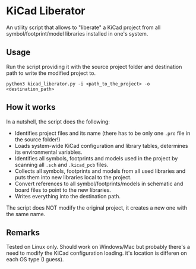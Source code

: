 # KiCad Liberator

An utility script that allows to "liberate" a KiCad project from all symbol/footprint/model libraries installed in one's system.

## Usage

Run the script providing it with the source project folder and destination path to write the modified project to.

```
python3 kicad_liberator.py -i <path_to_the_project> -o <destination_path>
```

## How it works

In a nutshell, the script does the following:

- Identifies project files and its name (there has to be only one `.pro` file in the source folder!)
- Loads system-wide KiCad configuration and library tables, determines its environmental variables.
- Identifies all symbols, footprints and models used in the project by scanning all `.sch` and `.kicad_pcb` files.
- Collects all symbols, footprints and models from all used libraries and puts them into new libraries local to the project.
- Convert references to all symbol/footprints/models in schematic and board files to point to the new libraries.
- Writes everything into the destination path.

The script does NOT modify the original project, it creates a new one with the same name.

## Remarks

Tested on Linux only. Should work on Windows/Mac but probably there's a need to modify the KiCad configuration loading. it's location is differen on each OS type (I guess).